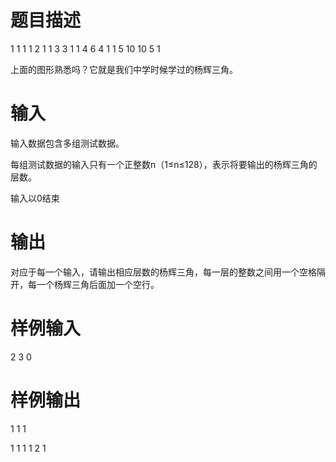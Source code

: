 # 题目描述

1
1 1
1 2 1
1 3 3 1
1 4 6 4 1
1 5 10 10 5 1

上面的图形熟悉吗？它就是我们中学时候学过的杨辉三角。

# 输入

输入数据包含多组测试数据。

每组测试数据的输入只有一个正整数n（1≤n≤128），表示将要输出的杨辉三角的层数。

输入以0结束

# 输出

对应于每一个输入，请输出相应层数的杨辉三角，每一层的整数之间用一个空格隔开，每一个杨辉三角后面加一个空行。

# 样例输入

2
3
0

# 样例输出

1
1 1

1
1 1
1 2 1
